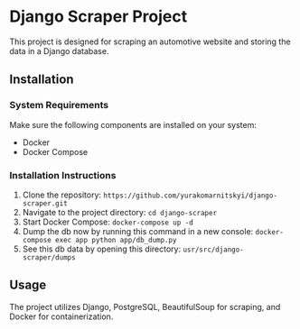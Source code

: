 # Django Scraper Project

This project is designed for scraping an automotive website and storing the data in a Django database.

## Installation

### System Requirements

Make sure the following components are installed on your system:

- Docker
- Docker Compose

### Installation Instructions

1. Clone the repository: `https://github.com/yurakomarnitskyi/django-scraper.git`
2. Navigate to the project directory: `cd django-scraper`
3. Start Docker Compose: `docker-compose up -d`
4. Dump the db now by running this command in a new console: `docker-compose exec app python app/db_dump.py`
5. See this db data by opening this directory: `usr/src/django-scraper/dumps`


## Usage

The project utilizes Django, PostgreSQL, BeautifulSoup for scraping, and Docker for containerization.


